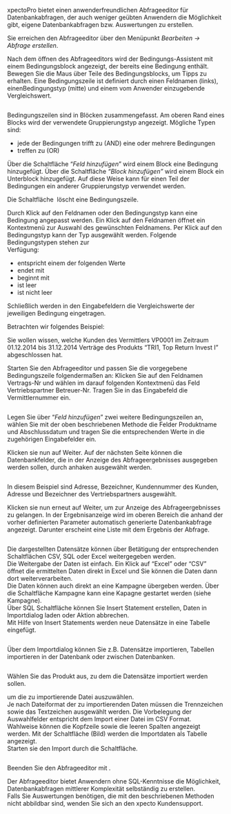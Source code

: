 <!DOCTYPE html>
<html>
<head>
<meta charset="utf-8">
<meta name="viewport" content="width=device-width, initial-scale=1.0">
<title>600_Abfragen_erstellen.md</title>
<link rel="stylesheet" href="https://stackedit.io/res-min/themes/base.css" />
<script type="text/javascript" src="https://cdn.mathjax.org/mathjax/latest/MathJax.js?config=TeX-AMS_HTML"></script>
</head>
<body><div class="container"><p>xpectoPro bietet einen anwenderfreundlichen Abfrageeditor für Datenbankabfragen, der auch weniger geübten Anwendern die Möglichkeit gibt, eigene Datenbankabfragen bzw. Auswertungen zu erstellen.</p>

<p>Sie erreichen den Abfrageeditor über den Menüpunkt <em>Bearbeiten → Abfrage erstellen</em>.</p>

<p>Nach dem öffnen des Abfrageeditors wird der Bedingungs-Assistent mit einem Bedingungsblock angezeigt, der bereits eine Bedingung enthält. Bewegen Sie die Maus über Teile des Bedingungsblocks, um Tipps zu erhalten. Eine Bedingungszeile ist definiert durch einen Feldnamen (links), einenBedingungstyp (mitte) und einem vom Anwender einzugebende Vergleichswert. </p>

<p><img src="http://xpecto.github.io/docs/img/img_1419329260261.png" alt="" title=""></p>

<p>Bedingungszeilen sind in Blöcken zusammengefasst. Am oberen Rand eines Blocks wird der verwendete Gruppierungstyp angezeigt. Mögliche Typen sind:</p>

<ul>
<li>jede der Bedingungen trifft zu (AND)   eine oder mehrere Bedingungen</li>
<li>treffen zu (OR)</li>
</ul>

<p>Über die Schaltfläche “<em>Feld hinzufügen</em>” wird einem Block eine Bedingung hinzugefügt. Über die Schaltfläche <em>“Block hinzufügen”</em> wird einem Block ein Unterblock hinzugefügt. Auf diese Weise kann für einen Teil der Bedingungen ein anderer Gruppierungstyp verwendet werden.</p>

<p>Die Schaltfläche <img src="http://xpecto.github.io/docs/img/img_1419329462773.png" alt="" title=""> löscht eine Bedingungszeile.</p>

<p>Durch Klick auf den Feldnamen oder den Bedingungstyp kann eine Bedingung angepasst werden. Ein Klick auf den Feldnamen öffnet ein Kontextmenü zur Auswahl des gewünschten Feldnamens. Per Klick auf den Bedingungstyp kann der Typ ausgewählt werden. Folgende Bedingungstypen stehen zur  <br>
Verfügung:</p>

<ul>
<li>entspricht einem der folgenden Werte </li>
<li>endet mit </li>
<li>beginnt mit </li>
<li>ist leer</li>
<li>ist nicht leer</li>
</ul>

<p>Schließlich werden in den Eingabefeldern die Vergleichswerte der jeweiligen Bedingung eingetragen.</p>

<p>Betrachten wir folgendes Beispiel:</p>

<p>Sie wollen wissen, welche Kunden des Vermittlers VP0001 im Zeitraum 01.12.2014 bis 31.12.2014 Verträge des Produkts “TRI1, Top Return Invest I” abgeschlossen hat.</p>

<p>Starten Sie den Abfrageeditor und passen Sie die vorgegebene Bedingungszeile folgendermaßen an: Klicken Sie auf den Feldnamen Vertrags-Nr und wählen im darauf folgenden Kontextmenü das Feld Vertriebspartner Betreuer-Nr. Tragen Sie in das Eingabefeld die Vermittlernummer ein.</p>

<p><img src="http://xpecto.github.io/docs/img/img_1419332163233.png" alt="" title=""></p>

<p>Legen Sie über “<em>Feld hinzufügen</em>” zwei weitere Bedingungszeilen an, wählen Sie mit der oben beschriebenen Methode die Felder Produktname und Abschlussdatum und tragen Sie die entsprechenden Werte in die zugehörigen Eingabefelder ein.</p>

<p>Klicken sie nun auf Weiter. Auf der nächsten Seite können die Datenbankfelder, die in der Anzeige des Abfrageergebnisses ausgegeben werden sollen, durch anhaken ausgewählt werden.</p>

<p><img src="http://xpecto.github.io/docs/img/img_1419341604703.png" alt="" title=""></p>

<p>In diesem Beispiel sind Adresse, Bezeichner, Kundennummer des Kunden, Adresse und Bezeichner des Vertriebspartners ausgewählt.</p>

<p>Klicken sie nun erneut auf Weiter, um zur Anzeige des Abfrageergebnisses zu gelangen. In der Ergebnisanzeige wird im oberen Bereich die anhand der vorher definierten Parameter automatisch generierte Datenbankabfrage angezeigt. Darunter erscheint eine Liste mit dem Ergebnis der Abfrage.</p>

<p><img src="http://xpecto.github.io/docs/img/img_1419342241688.png" alt="" title=""></p>

<p>Die dargestellten Datensätze können über Betätigung der entsprechenden Schaltflächen  CSV, SQL oder Excel weitergegeben werden.  <br>
Die Weitergabe der Daten ist  einfach. Ein Klick auf “Excel” oder “CSV” öffnet die ermittelten Daten direkt in Excel und Sie können die Daten dann dort weiterverarbeiten. <br>
Die Daten können auch direkt an eine Kampagne übergeben werden. Über die Schaltfläche Kampagne kann eine Kapagne gestartet werden (siehe Kampagne).  <br>
Über SQL Schaltfläche können Sie Insert Statement erstellen, Daten in Importdialog laden oder Aktion abbrechen. <br>
Mit Hilfe von Insert Statements werden neue Datensätze in eine Tabelle eingefügt. </p>

<p><img src="http://xpecto.github.io/docs/img/img_1419342669871.png" alt="" title=""></p>

<p>Über dem Importdialog können Sie z.B. Datensätze importieren, Tabellen importieren in der Datenbank oder zwischen Datenbanken. </p>

<p><img src="http://xpecto.github.io/docs/img/img_1419345799957.png" alt="" title=""></p>

<p>Wählen Sie das Produkt aus, zu dem die Datensätze importiert werden sollen. <br>
<img src="http://xpecto.github.io/docs/img/img_1421152862771.png" alt="" title=""></p>

<p>um die zu importierende Datei auszuwählen. <br>
Je nach Dateiformat der zu importierenden Daten müssen die Trennzeichen sowie das Textzeichen ausgewählt werden. Die Vorbelegung der Auswahlfelder entspricht dem Import einer Datei im CSV Format.  <br>
Wahlweise können die Kopfzeile sowie die leeren Spalten angezeigt werden. Mit der Schaltfläche (Bild) werden die Importdaten als Tabelle angezeigt. <br>
Starten sie den Import durch die Schaltfläche.</p>

<p><img src="http://xpecto.github.io/docs/img/img_1419345799957.png" alt="" title=""></p>

<p>Beenden Sie den Abfrageeditor mit <img src="http://xpecto.github.io/docs/img/img_1419346860827.png" alt="" title="">.</p>

<p>Der Abfrageeditor bietet Anwendern ohne SQL-Kenntnisse die Möglichkeit, Datenbankabfragen mittlerer Komplexität selbständig zu erstellen.  <br>
Falls Sie Auswertungen benötigen, die mit den beschriebenen Methoden nicht abbildbar sind, wenden Sie sich an den xpecto Kundensupport.</p></div></body>
</html>